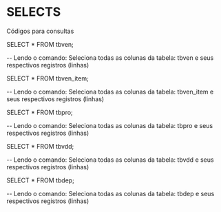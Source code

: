# SELECTS
Códigos para consultas

SELECT * FROM tbven;

-- Lendo o comando: Seleciona todas as colunas da tabela: tbven e seus respectivos registros (linhas)

SELECT * FROM tbven_item;

-- Lendo o comando: Seleciona todas as colunas da tabela: tbven_item e seus respectivos registros (linhas)

SELECT * FROM tbpro;

-- Lendo o comando: Seleciona todas as colunas da tabela: tbpro e seus respectivos registros (linhas)

SELECT * FROM tbvdd;

-- Lendo o comando: Seleciona todas as colunas da tabela: tbvdd e seus respectivos registros (linhas)

SELECT * FROM tbdep;

-- Lendo o comando: Seleciona todas as colunas da tabela: tbdep e seus respectivos registros (linhas)


